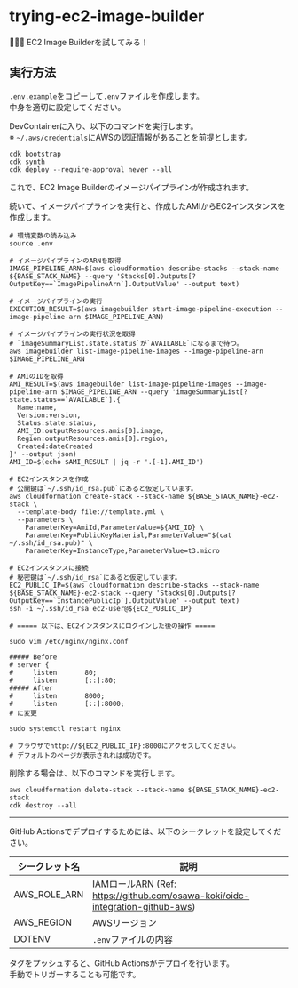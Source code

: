 # trying-ec2-image-builder

🍧🍧🍧 EC2 Image Builderを試してみる！  

## 実行方法

`.env.example`をコピーして`.env`ファイルを作成します。  
中身を適切に設定してください。  

DevContainerに入り、以下のコマンドを実行します。  
※ `~/.aws/credentials`にAWSの認証情報があることを前提とします。  

```shell
cdk bootstrap
cdk synth
cdk deploy --require-approval never --all
```

これで、EC2 Image Builderのイメージパイプラインが作成されます。  

続いて、イメージパイプラインを実行と、作成したAMIからEC2インスタンスを作成します。  

```shell
# 環境変数の読み込み
source .env

# イメージパイプラインのARNを取得
IMAGE_PIPELINE_ARN=$(aws cloudformation describe-stacks --stack-name ${BASE_STACK_NAME} --query 'Stacks[0].Outputs[?OutputKey==`ImagePipelineArn`].OutputValue' --output text)

# イメージパイプラインの実行
EXECUTION_RESULT=$(aws imagebuilder start-image-pipeline-execution --image-pipeline-arn $IMAGE_PIPELINE_ARN)

# イメージパイプラインの実行状況を取得
# `imageSummaryList.state.status`が`AVAILABLE`になるまで待つ。
aws imagebuilder list-image-pipeline-images --image-pipeline-arn $IMAGE_PIPELINE_ARN

# AMIのIDを取得
AMI_RESULT=$(aws imagebuilder list-image-pipeline-images --image-pipeline-arn $IMAGE_PIPELINE_ARN --query 'imageSummaryList[?state.status==`AVAILABLE`].{
  Name:name,
  Version:version,
  Status:state.status,
  AMI_ID:outputResources.amis[0].image,
  Region:outputResources.amis[0].region,
  Created:dateCreated
}' --output json)
AMI_ID=$(echo $AMI_RESULT | jq -r '.[-1].AMI_ID')

# EC2インスタンスを作成
# 公開鍵は`~/.ssh/id_rsa.pub`にあると仮定しています。
aws cloudformation create-stack --stack-name ${BASE_STACK_NAME}-ec2-stack \
  --template-body file://template.yml \
  --parameters \
    ParameterKey=AmiId,ParameterValue=${AMI_ID} \
    ParameterKey=PublicKeyMaterial,ParameterValue="$(cat ~/.ssh/id_rsa.pub)" \
    ParameterKey=InstanceType,ParameterValue=t3.micro

# EC2インスタンスに接続
# 秘密鍵は`~/.ssh/id_rsa`にあると仮定しています。
EC2_PUBLIC_IP=$(aws cloudformation describe-stacks --stack-name ${BASE_STACK_NAME}-ec2-stack --query 'Stacks[0].Outputs[?OutputKey==`InstancePublicIp`].OutputValue' --output text)
ssh -i ~/.ssh/id_rsa ec2-user@${EC2_PUBLIC_IP}

# ===== 以下は、EC2インスタンスにログインした後の操作 =====

sudo vim /etc/nginx/nginx.conf

##### Before
# server {
#     listen       80;
#     listen       [::]:80;
##### After
#     listen       8000;
#     listen       [::]:8000;
# に変更

sudo systemctl restart nginx

# ブラウザでhttp://${EC2_PUBLIC_IP}:8000にアクセスしてください。
# デフォルトのページが表示されれば成功です。
```

削除する場合は、以下のコマンドを実行します。  

```shell
aws cloudformation delete-stack --stack-name ${BASE_STACK_NAME}-ec2-stack
cdk destroy --all
```

---

GitHub Actionsでデプロイするためには、以下のシークレットを設定してください。  

| シークレット名 | 説明 |
| --- | --- |
| AWS_ROLE_ARN | IAMロールARN (Ref: https://github.com/osawa-koki/oidc-integration-github-aws) |
| AWS_REGION | AWSリージョン |
| DOTENV | `.env`ファイルの内容 |

タグをプッシュすると、GitHub Actionsがデプロイを行います。  
手動でトリガーすることも可能です。  
